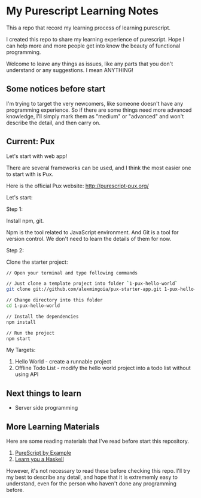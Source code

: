 # My Purescript Learning Notes

This a repo that record my learning process of learning purescript.

I created this repo to share my learning experience of purescript.
Hope I can help more and more people get into know the beauty of functional programming.

Welcome to leave any things as issues, like any parts that you don't understand or any suggestions.
I mean ANYTHING!

## Some notices before start

I'm trying to target the very newcomers, like someone doesn't have any programming experience.
So if there are some things need more advanced knowledge, I'll simply mark them as "medium" or
"advanced" and won't describe the detail, and then carry on.

## Current: Pux

Let's start with web app!

There are several frameworks can be used, and I think the most easier one to start with is Pux.

Here is the official Pux website: <http://purescript-pux.org/>

Let's start:

Step 1:

Install npm, git.

Npm is the tool related to JavaScript environment. And Git is a tool for version control.
We don't need to learn the details of them for now.

Step 2:

Clone the starter project:

```bash
// Open your terminal and type following commands

// Just clone a template project into folder `1-pux-hello-world`
git clone git://github.com/alexmingoia/pux-starter-app.git 1-pux-hello-world

// Change directory into this folder
cd 1-pux-hello-world

// Install the dependencies
npm install

// Run the project
npm start
```


My Targets:

1. Hello World - create a runnable project
2. Offline Todo List - modify the hello world project into a todo list without using API

## Next things to learn

- Server side programming


## More Learning Materials

Here are some reading materials that I've read before start this repository.

1. [PureScript by Example](https://leanpub.com/purescript/read)
2. [Learn you a Haskell](http://learnyouahaskell.com/)

However, it's not necessary to read these before checking this repo.
I'll try my best to describe any detail, and hope that it is extrememly easy to
understand, even for the person who haven't done any programming before.
